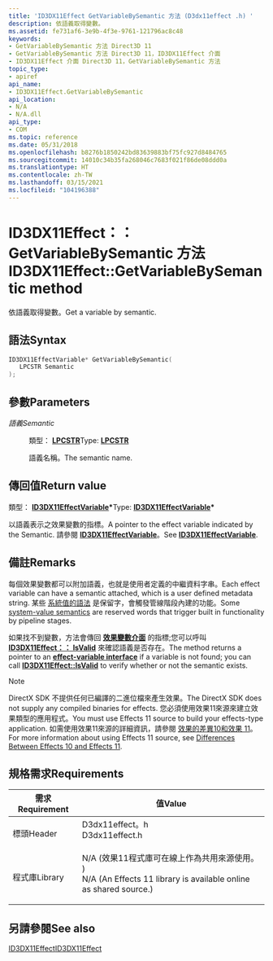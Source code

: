 ```yaml
---
title: 'ID3DX11Effect GetVariableBySemantic 方法 (D3dx11effect .h) '
description: 依語義取得變數。
ms.assetid: fe731af6-3e9b-4f3e-9761-121796ac8c48
keywords:
- GetVariableBySemantic 方法 Direct3D 11
- GetVariableBySemantic 方法 Direct3D 11，ID3DX11Effect 介面
- ID3DX11Effect 介面 Direct3D 11，GetVariableBySemantic 方法
topic_type:
- apiref
api_name:
- ID3DX11Effect.GetVariableBySemantic
api_location:
- N/A
- N/A.dll
api_type:
- COM
ms.topic: reference
ms.date: 05/31/2018
ms.openlocfilehash: b8276b1850242bd83639883bf75fc927d8484765
ms.sourcegitcommit: 14010c34b35fa268046c7683f021f86de08ddd0a
ms.translationtype: HT
ms.contentlocale: zh-TW
ms.lasthandoff: 03/15/2021
ms.locfileid: "104196388"
---
```

# <a name="id3dx11effectgetvariablebysemantic-method"></a><span data-ttu-id="104ee-106">ID3DX11Effect：： GetVariableBySemantic 方法</span><span class="sxs-lookup"><span data-stu-id="104ee-106">ID3DX11Effect::GetVariableBySemantic method</span></span>

<span data-ttu-id="104ee-107">依語義取得變數。</span><span class="sxs-lookup"><span data-stu-id="104ee-107">Get a variable by semantic.</span></span>

## <a name="syntax"></a><span data-ttu-id="104ee-108">語法</span><span class="sxs-lookup"><span data-stu-id="104ee-108">Syntax</span></span>


```C++
ID3DX11EffectVariable* GetVariableBySemantic(
   LPCSTR Semantic
);
```



## <a name="parameters"></a><span data-ttu-id="104ee-109">參數</span><span class="sxs-lookup"><span data-stu-id="104ee-109">Parameters</span></span>

<dl> <dt>

<span data-ttu-id="104ee-110">*語義*</span><span class="sxs-lookup"><span data-stu-id="104ee-110">*Semantic*</span></span> 
</dt> <dd>

<span data-ttu-id="104ee-111">類型： **[ **LPCSTR**](/windows/desktop/WinProg/windows-data-types)**</span><span class="sxs-lookup"><span data-stu-id="104ee-111">Type: **[**LPCSTR**](/windows/desktop/WinProg/windows-data-types)**</span></span>

<span data-ttu-id="104ee-112">語義名稱。</span><span class="sxs-lookup"><span data-stu-id="104ee-112">The semantic name.</span></span>

</dd> </dl>

## <a name="return-value"></a><span data-ttu-id="104ee-113">傳回值</span><span class="sxs-lookup"><span data-stu-id="104ee-113">Return value</span></span>

<span data-ttu-id="104ee-114">類型： **[ **ID3DX11EffectVariable**](id3dx11effectvariable.md)\***</span><span class="sxs-lookup"><span data-stu-id="104ee-114">Type: **[**ID3DX11EffectVariable**](id3dx11effectvariable.md)\***</span></span>

<span data-ttu-id="104ee-115">以語義表示之效果變數的指標。</span><span class="sxs-lookup"><span data-stu-id="104ee-115">A pointer to the effect variable indicated by the Semantic.</span></span> <span data-ttu-id="104ee-116">請參閱 [**ID3DX11EffectVariable**](id3dx11effectvariable.md)。</span><span class="sxs-lookup"><span data-stu-id="104ee-116">See [**ID3DX11EffectVariable**](id3dx11effectvariable.md).</span></span>

## <a name="remarks"></a><span data-ttu-id="104ee-117">備註</span><span class="sxs-lookup"><span data-stu-id="104ee-117">Remarks</span></span>

<span data-ttu-id="104ee-118">每個效果變數都可以附加語義，也就是使用者定義的中繼資料字串。</span><span class="sxs-lookup"><span data-stu-id="104ee-118">Each effect variable can have a semantic attached, which is a user defined metadata string.</span></span> <span data-ttu-id="104ee-119">某些 [系統值的語法](/windows/desktop/direct3dhlsl/dx-graphics-hlsl-semantics) 是保留字，會觸發管線階段內建的功能。</span><span class="sxs-lookup"><span data-stu-id="104ee-119">Some [system-value semantics](/windows/desktop/direct3dhlsl/dx-graphics-hlsl-semantics) are reserved words that trigger built in functionality by pipeline stages.</span></span>

<span data-ttu-id="104ee-120">如果找不到變數，方法會傳回 [**效果變數介面**](id3dx11effectvariable.md) 的指標;您可以呼叫 [**ID3DX11Effect：： IsValid**](id3dx11effect-isvalid.md) 來確認語義是否存在。</span><span class="sxs-lookup"><span data-stu-id="104ee-120">The method returns a pointer to an [**effect-variable interface**](id3dx11effectvariable.md) if a variable is not found; you can call [**ID3DX11Effect::IsValid**](id3dx11effect-isvalid.md) to verify whether or not the semantic exists.</span></span>

> [!Note]  
> <span data-ttu-id="104ee-121">DirectX SDK 不提供任何已編譯的二進位檔來產生效果。</span><span class="sxs-lookup"><span data-stu-id="104ee-121">The DirectX SDK does not supply any compiled binaries for effects.</span></span> <span data-ttu-id="104ee-122">您必須使用效果11來源來建立效果類型的應用程式。</span><span class="sxs-lookup"><span data-stu-id="104ee-122">You must use Effects 11 source to build your effects-type application.</span></span> <span data-ttu-id="104ee-123">如需使用效果11來源的詳細資訊，請參閱 [效果的差異10和效果 11](d3d11-graphics-programming-guide-effects-differences.md)。</span><span class="sxs-lookup"><span data-stu-id="104ee-123">For more information about using Effects 11 source, see [Differences Between Effects 10 and Effects 11](d3d11-graphics-programming-guide-effects-differences.md).</span></span>

 

## <a name="requirements"></a><span data-ttu-id="104ee-124">規格需求</span><span class="sxs-lookup"><span data-stu-id="104ee-124">Requirements</span></span>



| <span data-ttu-id="104ee-125">需求</span><span class="sxs-lookup"><span data-stu-id="104ee-125">Requirement</span></span> | <span data-ttu-id="104ee-126">值</span><span class="sxs-lookup"><span data-stu-id="104ee-126">Value</span></span> |
|--------------------|----------------------------------------------------------------------------------------------------------------------------------------------|
| <span data-ttu-id="104ee-127">標頭</span><span class="sxs-lookup"><span data-stu-id="104ee-127">Header</span></span><br/>  | <dl> <span data-ttu-id="104ee-128"><dt>D3dx11effect。h</dt></span><span class="sxs-lookup"><span data-stu-id="104ee-128"><dt>D3dx11effect.h</dt></span></span> </dl>                                                    |
| <span data-ttu-id="104ee-129">程式庫</span><span class="sxs-lookup"><span data-stu-id="104ee-129">Library</span></span><br/> | <dl> <span data-ttu-id="104ee-130"><dt>N/A (效果11程式庫可在線上作為共用來源使用。 ) </dt></span><span class="sxs-lookup"><span data-stu-id="104ee-130"><dt>N/A (An Effects 11 library is available online as shared source.)</dt></span></span> </dl> |



## <a name="see-also"></a><span data-ttu-id="104ee-131">另請參閱</span><span class="sxs-lookup"><span data-stu-id="104ee-131">See also</span></span>

<dl> <dt>

[<span data-ttu-id="104ee-132">ID3DX11Effect</span><span class="sxs-lookup"><span data-stu-id="104ee-132">ID3DX11Effect</span></span>](id3dx11effect.md)
</dt> </dl>

 

